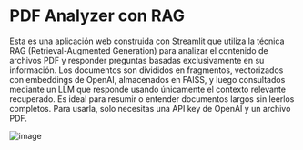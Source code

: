 # PDF Analyzer con RAG

Esta es una aplicación web construida con Streamlit que utiliza la técnica RAG (Retrieval-Augmented Generation) para analizar el contenido de archivos PDF y responder preguntas basadas exclusivamente en su información. Los documentos son divididos en fragmentos, vectorizados con embeddings de OpenAI, almacenados en FAISS, y luego consultados mediante un LLM que responde usando únicamente el contexto relevante recuperado. Es ideal para resumir o entender documentos largos sin leerlos completos. Para usarla, solo necesitas una API key de OpenAI y un archivo PDF.

![image](https://github.com/user-attachments/assets/bf221c9f-c33d-45e5-bdb1-196291c7aed7)
